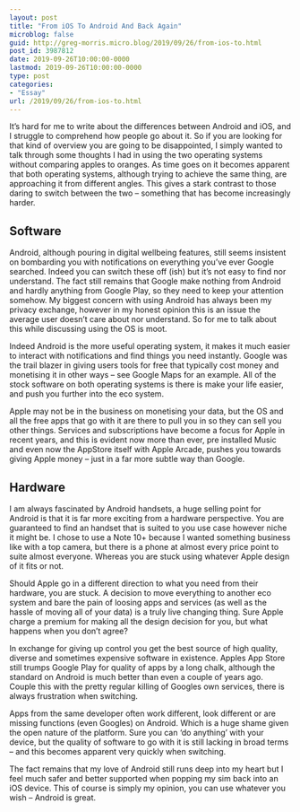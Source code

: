 ```yaml
---
layout: post
title: "From iOS To Android And Back Again"
microblog: false
guid: http://greg-morris.micro.blog/2019/09/26/from-ios-to.html
post_id: 3987812
date: 2019-09-26T10:00:00-0000
lastmod: 2019-09-26T10:00:00-0000
type: post
categories:
- "Essay"
url: /2019/09/26/from-ios-to.html
---
```

<!--kg-card-begin: html--><p><!--kg-card-begin: html--></p>
<p>It’s hard for me to write about the differences between Android and iOS, and I struggle to comprehend how people go about it. So if you are looking for that kind of overview you are going to be disappointed, I simply wanted to talk through some thoughts I had in using the two operating systems without comparing apples to oranges. As time goes on it becomes apparent that both operating systems, although trying to achieve the same thing, are approaching it from different angles. This gives a stark contrast to those daring to switch between the two – something that has become increasingly harder.</p>
<h2>Software</h2>
<p>Android, although pouring in digital wellbeing features, still seems insistent on bombarding you with notifications on everything you’ve ever Google searched. Indeed you can switch these off (ish) but it’s not easy to find nor understand. The fact still remains that Google make nothing from Android and hardly anything from Google Play, so they need to keep your attention somehow. My biggest concern with using Android has always been my privacy exchange, however in my honest opinion this is an issue the average user doesn’t care about nor understand. So for me to talk about this while discussing using the OS is moot.</p>
<p>Indeed Android is the more useful operating system, it makes it much easier to interact with notifications and find things you need instantly. Google was the trail blazer in giving users tools for free that typically cost money and monetising it in other ways – see Google Maps for an example. All of the stock software on both operating systems is there is make your life easier, and push you further into the eco system.</p>
<p>Apple may not be in the business on monetising your data, but the OS and all the free apps that go with it are there to pull you in so they can sell you other things. Services and subscriptions have become a focus for Apple in recent years, and this is evident now more than ever, pre installed Music and even now the AppStore itself with Apple Arcade, pushes you towards giving Apple money – just in a far more subtle way than Google.</p>
<h2>Hardware</h2>
<p>I am always fascinated by Android handsets, a huge selling point for Android is that it is far more exciting from a hardware perspective. You are guaranteed to find an handset that is suited to you use case however niche it might be. I chose to use a Note 10+ because I wanted something business like with a top camera, but there is a phone at almost every price point to suite almost everyone. Whereas you are stuck using whatever Apple design of it fits or not.</p>
<p>Should Apple go in a different direction to what you need from their hardware, you are stuck. A decision to move everything to another eco system and bare the pain of loosing apps and services (as well as the hassle of moving all of your data) is a truly live changing thing. Sure Apple charge a premium for making all the design decision for you, but what happens when you don’t agree?</p>
<p>In exchange for giving up control you get the best source of high quality, diverse and sometimes expensive software in existence. Apples App Store still trumps Google Play for quality of apps by a long chalk, although the standard on Android is much better than even a couple of years ago. Couple this with the pretty regular killing of Googles own services, there is always frustration when switching.</p>
<p>Apps from the same developer often work different, look different or are missing functions (even Googles) on Android. Which is a huge shame given the open nature of the platform. Sure you can ‘do anything’ with your device, but the quality of software to go with it is still lacking in broad terms – and this becomes apparent very quickly when switching.</p>
<p>The fact remains that my love of Android still runs deep into my heart but I feel much safer and better supported when popping my sim back into an iOS device. This of course is simply my opinion, you can use whatever you wish – Android is great.</p>
<p><!--kg-card-end: html--></p>
<!--kg-card-end: html-->
